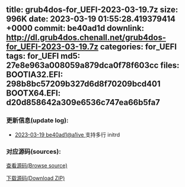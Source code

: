 title: grub4dos-for_UEFI-2023-03-19.7z
size: 996K
date: 2023-03-19 01:55:28.419379414 +0000
commit: be40ad1d
downlink: http://dl.grub4dos.chenall.net/grub4dos-for_UEFI-2023-03-19.7z
categories: for_UEFI
tags: for_UEFI
md5: 27e8e963a008059a879dca0f78f603cc
files:
  BOOTIA32.EFI: 298b8bc57209b327d6d8f70209bcd401
  BOOTX64.EFI: d20d858642a309e6536c747ea66b5fa7
---

### 更新信息(update log):
  * [2023-03-19 be40ad1@a1ive ](https://github.com/chenall/grub4dos/commit/be40ad1de0d155dbcb711afc905d50ea27c25721)     支持多行 initrd


### 对应源码(sources):
  [查看源码(Browse source)](https://github.com/chenall/grub4dos/tree/be40ad1de0d155dbcb711afc905d50ea27c25721)

  [下载源码(Download ZIP)](https://github.com/chenall/grub4dos/archive/be40ad1de0d155dbcb711afc905d50ea27c25721.zip)
